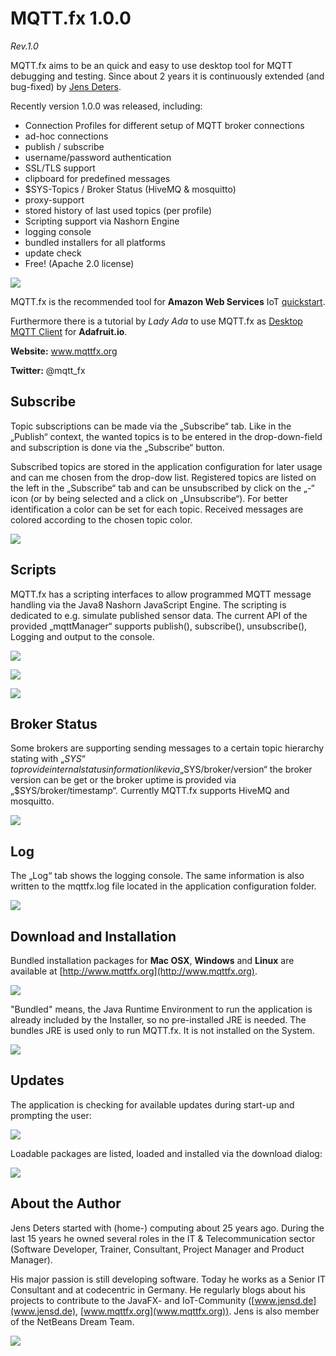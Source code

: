 # MQTT.fx 1.0.0
*Rev.1.0*

MQTT.fx aims to be an quick and easy to use desktop tool for MQTT debugging and testing.
Since about 2 years it is continuously extended (and bug-fixed) by [Jens Deters](http://www.jensd.de).

Recently version 1.0.0 was released, including:

* Connection Profiles for different setup of MQTT broker connections
* ad-hoc connections
* publish / subscribe
* username/password authentication 
* SSL/TLS support
* clipboard for predefined messages
* $SYS-Topics / Broker Status (HiveMQ & mosquitto)
* proxy-support
* stored history of last used topics (per profile)
* Scripting support via Nashorn Engine
* logging console
* bundled installers for all platforms
* update check
* Free! (Apache 2.0 license)

![](mqttfx_about.png)

MQTT.fx is the recommended tool for **Amazon Web Services** IoT [quickstart](http://docs.aws.amazon.com/iot/latest/developerguide/verify-pub-sub.html).

Furthermore there is a tutorial by *Lady Ada* to use MQTT.fx as 
[Desktop MQTT Client]( 
https://learn.adafruit.com/desktop-mqtt-client-for-adafruit-io/overview) for **Adafruit.io**.

**Website:** www.mqttfx.org

**Twitter:** @mqtt_fx







## Subscribe
Topic subscriptions can be made via the „Subscribe“ tab. Like in the „Publish“ context,  the wanted topics is to be entered in the drop-down-field and subscription is done via the „Subscribe“ button.

Subscribed topics are stored in the application configuration for later usage and can me chosen from the drop-dow list. 
Registered topics are listed on the left in the „Subscribe“ tab and can be unsubscribed by click on the „-“ icon (or by being selected and a click on „Unsubscribe“).
For better identification a color can be set for each topic. Received messages are colored according to the chosen topic color.

![](mqttfx_subscribe.png)

## Scripts
MQTT.fx has a scripting interfaces to allow programmed MQTT message handling via the Java8 Nashorn JavaScript Engine. The scripting is dedicated to e.g. simulate published sensor data.
The current API of the provided „mqttManager“ supports publish(), subscribe(), unsubscribe(), Logging and output to the console.

![](mqttfx_scripting_3.png)

![](mqttfx_scripting_2.png)

![](mqttfx_scripting_1.png)


## Broker Status
Some brokers are supporting sending messages to a certain topic hierarchy stating with „$SYS“ to provide internal status information like via „$SYS/broker/version“ the broker version can be get or the broker uptime is provided via „$SYS/broker/timestamp“.
Currently MQTT.fx supports HiveMQ and mosquitto.

![](mqttfx_broker_status_1.png)

## Log
The „Log“ tab shows the logging console.
The same information is also written to the mqttfx.log file located in the application configuration folder.

![](mqttfx_log_1.png)

## Download and Installation
Bundled installation packages for **Mac OSX**, **Windows** and **Linux** are available at [http://www.mqttfx.org](http://www.mqttfx.org).

![](mqttfx_mqttfxorg_1.png)

"Bundled" means, the Java Runtime Environment to run the application is already included by the Installer, so no pre-installed JRE is needed. The bundles JRE is used only to run MQTT.fx. It is not installed on the System.

![](mqttfx_install_1.png)

 
## Updates
The application is checking for available updates during start-up and prompting the user:

![](mqttfx_updates_1.png)

Loadable packages are listed, loaded and installed via the download dialog:

![](mqttfx_updates_2.png)

## About the Author
Jens Deters started with (home-) computing about 25 years ago. During the last 15 years he owned several roles in the IT & Telecommunication sector (Software Developer, Trainer, Consultant, Project Manager and Product Manager).

His major passion is still developing software. Today he works as a Senior IT Consultant and at codecentric in Germany. He regularly blogs about his projects to contribute to the JavaFX- and IoT-Community ([www.jensd.de](www.jensd.de), [www.mqttfx.org](www.mqttfx.org)). Jens is also member of the NetBeans Dream Team.

![](Jens_Deters_cc_profil_center_w250px.jpeg)




